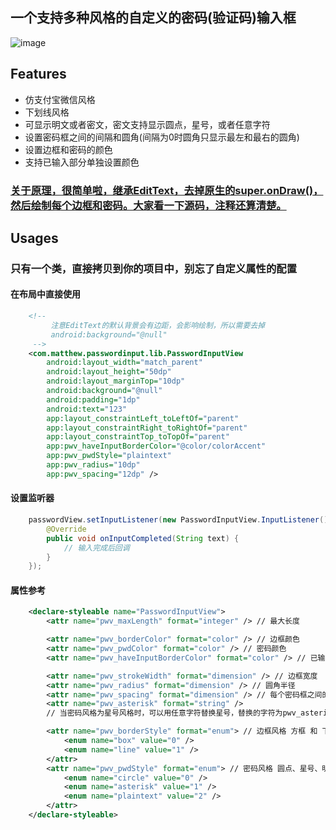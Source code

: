  ## 一个支持多种风格的自定义的密码(验证码)输入框

 ![image](https://github.com/LambertCoding/PasswordInputView/blob/master/image/password_input_view2.png)

## Features

* 仿支付宝微信风格
* 下划线风格
* 可显示明文或者密文，密文支持显示圆点，星号，或者任意字符
* 设置密码框之间的间隔和圆角(间隔为0时圆角只显示最左和最右的圆角)
* 设置边框和密码的颜色
* 支持已输入部分单独设置颜色

### [关于原理，很简单啦，继承EditText，去掉原生的super.onDraw()，然后绘制每个边框和密码。大家看一下源码，注释还算清楚。](https://github.com/LambertCoding/PasswordInputView/blob/master/lib/src/main/java/com/matthew/passwordinput/lib/PasswordInputView.java)

## Usages

### 只有一个类，直接拷贝到你的项目中，别忘了自定义属性的配置

#### 在布局中直接使用
```xml
    <!--
         注意EditText的默认背景会有边距，会影响绘制，所以需要去掉
         android:background="@null"
     -->
    <com.matthew.passwordinput.lib.PasswordInputView
        android:layout_width="match_parent"
        android:layout_height="50dp"
        android:layout_marginTop="10dp"
        android:background="@null"
        android:padding="1dp"
        android:text="123"
        app:layout_constraintLeft_toLeftOf="parent"
        app:layout_constraintRight_toRightOf="parent"
        app:layout_constraintTop_toTopOf="parent"
        app:pwv_haveInputBorderColor="@color/colorAccent"
        app:pwv_pwdStyle="plaintext"
        app:pwv_radius="10dp"
        app:pwv_spacing="12dp" />

```
#### 设置监听器
```java
    passwordView.setInputListener(new PasswordInputView.InputListener() {
        @Override
        public void onInputCompleted(String text) {
            // 输入完成后回调
        }
    });
```
#### 属性参考
```xml
    <declare-styleable name="PasswordInputView">
        <attr name="pwv_maxLength" format="integer" /> // 最大长度

        <attr name="pwv_borderColor" format="color" /> // 边框颜色
        <attr name="pwv_pwdColor" format="color" /> // 密码颜色
        <attr name="pwv_haveInputBorderColor" format="color" /> // 已输入部分边框的颜色

        <attr name="pwv_strokeWidth" format="dimension" /> // 边框宽度
        <attr name="pwv_radius" format="dimension" /> // 圆角半径
        <attr name="pwv_spacing" format="dimension" /> // 每个密码框之间的间距
        <attr name="pwv_asterisk" format="string" />
        // 当密码风格为星号风格时，可以用任意字符替换星号，替换的字符为pwv_asterisk的第一个字符

        <attr name="pwv_borderStyle" format="enum"> // 边框风格 方框 和 下划线
            <enum name="box" value="0" />
            <enum name="line" value="1" />
        </attr>
        <attr name="pwv_pwdStyle" format="enum"> // 密码风格 圆点、星号、明文
            <enum name="circle" value="0" />
            <enum name="asterisk" value="1" />
            <enum name="plaintext" value="2" />
        </attr>
    </declare-styleable>
```